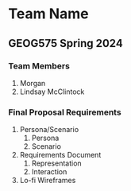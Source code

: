 # Team Name
## GEOG575 Spring 2024
### Team Members
1. Morgan
2. Lindsay McClintock
### Final Proposal Requirements
1. Persona/Scenario
    1. Persona
    2. Scenario
2. Requirements Document
    1. Representation
    2. Interaction
3. Lo-fi Wireframes






